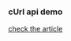 ### cUrl api demo

[check the article](https://mahmoudashraf.dev/blog/no-more-postman-just-curl-and-vim)
